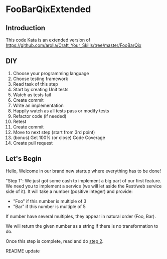 # FooBarQixExtended
## Introduction
This code Kata is an extended version of https://github.com/arolla/Craft_Your_Skills/tree/master/FooBarQix
## DIY

1. Choose your programming language 
2. Choose testing framework
3. Read task of this step
4. Start by creating Unit tests
5. Watch as tests fail
6. Create commit
7. Write an implementation
8. Happily watch as all tests pass or modify tests
9. Refactor code (if needed)
10. Retest
11. Create commit
12. Move to next step (start from 3rd point)
13. (bonus) Get 100% (or close) Code Coverage
14. Create pull request

## Let's Begin
Hello,
Welcome in our brand new startup where everything has to be done!

"Step 1":
We just got some cash to implement a big part of our first feature.
We need you to implement a service (we will let aside the Rest/web service side of it).
It will take a number (positive integer) and provide:
- "Foo" if this number is multiple of 3
- "Bar" if this number is multiple of 5

If number have several multiples, they appear in natural order (Foo, Bar).

We will return the given number as a string if there is no transformation to do.

Once this step is complete, read and do [step 2](./step_2.md).

README update
